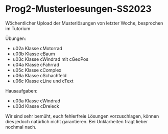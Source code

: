 # Prog2-Musterloesungen-SS2023
Wöchentlicher Upload der Musterlösungen von letzter Woche, besprochen im Tutorium

Übungen:

- u02a Klasse cMotorrad
- u03b Klasse cBaum
- u03c Klasse cWindrad mit cGeoPos
- u04a Klasse cFahrrad
- u05c Klasse cComplex
- u06a Klasse cSchachfeld
- u06c Klasse cLine und cText


Hausaufgaben:

- u03a Klasse cWindrad
- u03d Klasse cDreieck


Wir sind sehr bemüht, euch fehlerfreie Lösungen vorzuschlagen, können dies jedoch natürlich nicht garantieren. Bei Unklarheiten fragt lieber nochmal nach.
